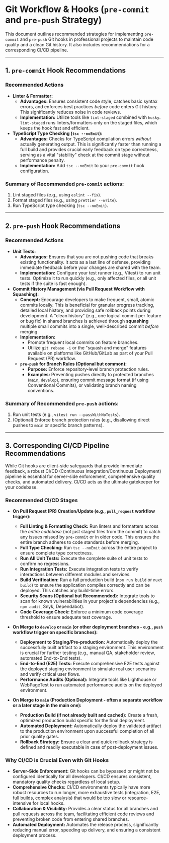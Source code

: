 # Git Workflow & Hooks (`pre-commit` and `pre-push` Strategy)

This document outlines recommended strategies for implementing `pre-commit` and `pre-push` Git hooks in professional projects to maintain code quality and a clean Git history. It also includes recommendations for a corresponding CI/CD pipeline.

---

## 1. `pre-commit` Hook Recommendations

### Recommended Actions

* **Linter & Formatter:**
    * **Advantages:** Ensures consistent code style, catches basic syntax errors, and enforces best practices *before* code enters Git history. This significantly reduces noise in code reviews.
    * **Implementation:** Utilize tools like `lint-staged` combined with `husky`. `lint-staged` runs linters/formatters only on the staged files, which keeps the hook fast and efficient.
* **TypeScript Type Checking (`tsc --noEmit`):**
    * **Advantages:** Checks for TypeScript compilation errors *without* actually generating output. This is significantly faster than running a full build and provides crucial early feedback on type correctness, serving as a vital "stability" check at the commit stage without performance penalty.
    * **Implementation:** Add `tsc --noEmit` to your `pre-commit` hook configuration.

### Summary of Recommended `pre-commit` actions:
1.  Lint staged files (e.g., using `eslint --fix`).
2.  Format staged files (e.g., using `prettier --write`).
3.  Run TypeScript type checking (`tsc --noEmit`).

---

## 2. `pre-push` Hook Recommendations

### Recommended Actions

* **Unit Tests:**
    * **Advantages:** Ensures that you are not pushing code that breaks existing functionality. It acts as a last line of defense, providing immediate feedback before your changes are shared with the team.
    * **Implementation:** Configure your test runner (e.g., Vitest) to run unit tests. Optimize it to run quickly (e.g., only affected files, or all unit tests if the suite is fast enough).
* **Commit History Management (via Pull Request Workflow with Squashing):**
    * **Concept:** Encourage developers to make frequent, small, atomic commits locally. This is beneficial for granular progress tracking, detailed local history, and providing safe rollback points during development. A "clean history" (e.g., one logical commit per feature or bug fix) in shared branches is achieved through **squashing** multiple small commits into a single, well-described commit *before* merging.
    * **Implementation:**
        * Promote frequent local commits on feature branches.
        * Utilize `git rebase -i` or the "squash and merge" features available on platforms like GitHub/GitLab as part of your Pull Request (PR) workflow.
    * **`pre-push` for Branch Rules (Optional but common):**
        * **Purpose:** Enforce repository-level branch protection rules.
        * **Examples:** Preventing pushes directly to protected branches (`main`, `develop`), ensuring commit message format (if using Conventional Commits), or validating branch naming conventions.

### Summary of Recommended `pre-push` actions:
1.  Run unit tests (e.g., `vitest run --passWithNoTests`).
2.  (Optional) Enforce branch protection rules (e.g., disallowing direct pushes to `main` or specific branch patterns).

---

## 3. Corresponding CI/CD Pipeline Recommendations

While Git hooks are client-side safeguards that provide immediate feedback, a robust CI/CD (Continuous Integration/Continuous Deployment) pipeline is essential for server-side enforcement, comprehensive quality checks, and automated delivery. CI/CD acts as the ultimate gatekeeper for your codebase.

### Recommended CI/CD Stages

* **On Pull Request (PR) Creation/Update (e.g., `pull_request` workflow trigger):**
    * **Full Linting & Formatting Check:** Run linters and formatters across the *entire codebase* (not just staged files from the commit) to catch any issues missed by `pre-commit` or in older code. This ensures the entire branch adheres to code standards before merging.
    * **Full Type Checking:** Run `tsc --noEmit` across the entire project to ensure complete type correctness.
    * **Run All Unit Tests:** Execute the complete suite of unit tests to confirm no regressions.
    * **Run Integration Tests:** Execute integration tests to verify interactions between different modules and services.
    * **Build Verification:** Run a full production build (`npm run build` or `nuxt build`) to ensure the application compiles correctly and can be deployed. This catches any build-time errors.
    * **Security Scans (Optional but Recommended):** Integrate tools to scan for known vulnerabilities in your project's dependencies (e.g., `npm audit`, Snyk, Dependabot).
    * **Code Coverage Check:** Enforce a minimum code coverage threshold to ensure adequate test coverage.

* **On Merge to `develop` or `main` (or other deployment branches - e.g., `push` workflow trigger on specific branches):**
    * **Deployment to Staging/Pre-production:** Automatically deploy the successfully built artifact to a staging environment. This environment is crucial for further testing (e.g., manual QA, stakeholder review, automated End-to-End tests).
    * **End-to-End (E2E) Tests:** Execute comprehensive E2E tests against the deployed staging environment to simulate real user scenarios and verify critical user flows.
    * **Performance Audits (Optional):** Integrate tools like Lighthouse or WebPageTest to run automated performance audits on the deployed environment.

* **On Merge to `main` (Production Deployment - often a separate workflow or a later stage in the main one):**
    * **Production Build (if not already built and cached):** Create a fresh, optimized production build specific for the final deployment.
    * **Automated Deployment:** Automatically deploy the validated artifact to the production environment upon successful completion of all prior quality gates.
    * **Rollback Strategy:** Ensure a clear and quick rollback strategy is defined and readily executable in case of post-deployment issues.

### Why CI/CD is Crucial Even with Git Hooks

* **Server-Side Enforcement:** Git hooks can be bypassed or might not be configured identically for all developers. CI/CD ensures consistent, mandatory quality checks regardless of local setup.
* **Comprehensive Checks:** CI/CD environments typically have more robust resources to run longer, more exhaustive tests (integration, E2E, full builds, complex analysis) that would be too slow or resource-intensive for local hooks.
* **Collaboration & Visibility:** Provides a clear status for all branches and pull requests across the team, facilitating efficient code reviews and preventing broken code from entering shared branches.
* **Automated Deployment:** Automates the release process, significantly reducing manual error, speeding up delivery, and ensuring a consistent deployment process.
